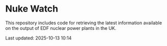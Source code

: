 # Nuke Watch

This repository includes code for retrieving the latest information available on the output of EDF nuclear power plants in the UK.

Last updated: 2025-10-13 10:14